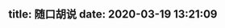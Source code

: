 title: 随口胡说
date: 2020-03-19 13:21:09
---

<link rel="stylesheet" href="https://cdn.jsdelivr.net/gh/HexoPlusPlus/HexoPlusPlus@a9bc1d8/dist/talk.css" /> 
<script src="https://cdn.jsdelivr.net/gh/HexoPlusPlus/HexoPlusPlus@a9bc1d8/dist/talk_user.js"></script>
<div id="hpp_talk"></div>
<script>
new hpp_talk({
id:"hpp_talk",
domain: "blogadmin.cyfan.top",
limit: 10,
start: 0
});
</script>

